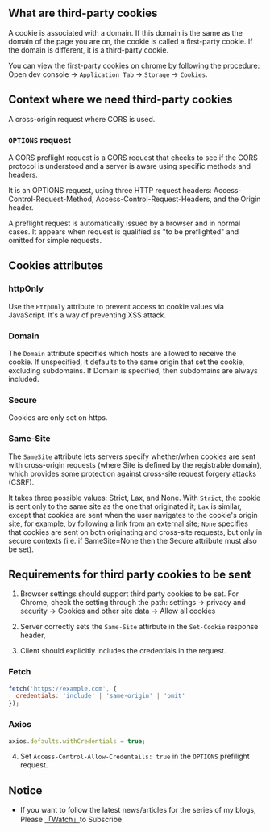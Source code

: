 ## What are third-party cookies

A cookie is associated with a domain. If this domain is the same as the domain of the page you are on, the cookie is called a first-party cookie. If the domain is different, it is a third-party cookie.

You can view the first-party cookies on chrome by following the procedure: Open dev console -> `Application Tab` -> `Storage` -> `Cookies`.

## Context where we need third-party cookies

A cross-origin request where CORS is used. 

### `OPTIONS` request

A CORS preflight request is a CORS request that checks to see if the CORS protocol is understood and a server is aware using specific methods and headers.

It is an OPTIONS request, using three HTTP request headers: Access-Control-Request-Method, Access-Control-Request-Headers, and the Origin header.

A preflight request is automatically issued by a browser and in normal cases. It appears when request is qualified as "to be preflighted" and omitted for simple requests.


## Cookies attributes

### httpOnly

Use the `HttpOnly` attribute to prevent access to cookie values via JavaScript. It's a way of preventing XSS attack.

### Domain

The `Domain` attribute specifies which hosts are allowed to receive the cookie. If unspecified, it defaults to the same origin that set the cookie, excluding subdomains. If Domain is specified, then subdomains are always included.

### Secure

Cookies are only set on https.

### Same-Site

The `SameSite` attribute lets servers specify whether/when cookies are sent with cross-origin requests (where Site is defined by the registrable domain), which provides some protection against cross-site request forgery attacks (CSRF).

It takes three possible values: Strict, Lax, and None. With `Strict`, the cookie is sent only to the same site as the one that originated it; `Lax` is similar, except that cookies are sent when the user navigates to the cookie's origin site, for example, by following a link from an external site; `None` specifies that cookies are sent on both originating and cross-site requests, but only in secure contexts (i.e. if SameSite=None then the Secure attribute must also be set).

## Requirements for third party cookies to be sent

1. Browser settings should support third party cookies to be set. For Chrome, check the setting through the path: settings -> privacy and security -> Cookies and other site data -> Allow all cookies

2. Server correctly sets the `Same-Site` attirbute in the `Set-Cookie` response header, 

3. Client should explicitly includes the credentials in the request.

### Fetch

```js
fetch('https://example.com', {
  credentials: 'include' | 'same-origin' | 'omit'
});
```

### Axios

```js
axios.defaults.withCredentials = true;
```

4. Set `Access-Control-Allow-Credentails: true` in the `OPTIONS` prefilight request.


## Notice

* If you want to follow the latest news/articles for the series of my blogs, Please [「Watch」](https://github.com/n0ruSh/blogs/)to Subscribe
